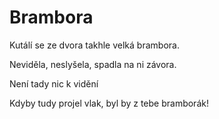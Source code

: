 # Brambora

Kutálí se ze dvora
takhle velká brambora.

Neviděla, neslyšela,
spadla na ni závora.

Není tady nic k vidění

Kdyby tudy projel vlak,
byl by z tebe bramborák!
